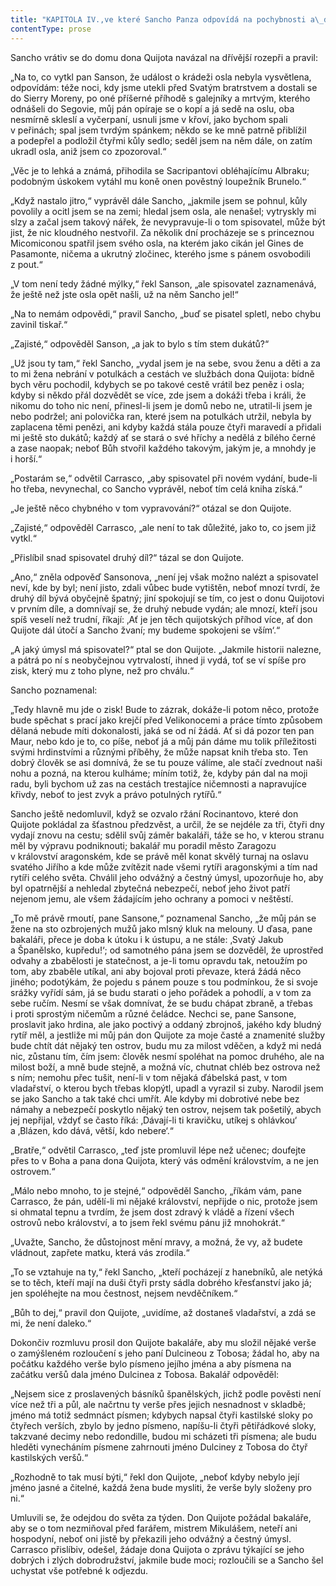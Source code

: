 ```yaml
---
title: "KAPITOLA IV.,ve které Sancho Panza odpovídá na pochybnosti a\_dotazy Sansona Carrasca a\_kde se vypráví o\_různých událostech zasluhujících, aby se o\_nich mluvilo a\_vědělo."
contentType: prose
---
```


  

Sancho vrátiv se do domu dona Quijota navázal na dřívější rozepři a pravil:

„Na to, co vytkl pan Sanson, že událost o krádeži osla nebyla vysvětlena, odpovídám: téže noci, kdy jsme utekli před Svatým bratrstvem a dostali se do Sierry Moreny, po oné příšerné příhodě s galejníky a mrtvým, kterého odnášeli do Segovie, můj pán opíraje se o kopí a já sedě na oslu, oba nesmírně skleslí a vyčerpaní, usnuli jsme v křoví, jako bychom spali v peřinách; spal jsem tvrdým spánkem; někdo se ke mně patrně přiblížil a podepřel a podložil čtyřmi kůly sedlo; seděl jsem na něm dále, on zatím ukradl osla, aniž jsem co zpozoroval.“

„Věc je to lehká a známá, přihodila se Sacripantovi obléhajícímu Albraku; podobným úskokem vytáhl mu koně onen pověstný loupežník Brunelo.“

„Když nastalo jitro,“ vyprávěl dále Sancho, „jakmile jsem se pohnul, kůly povolily a ocitl jsem se na zemi; hledal jsem osla, ale nenašel; vytryskly mi slzy a začal jsem takový nářek, že nevypravuje-li o tom spisovatel, může být jist, že nic kloudného nestvořil. Za několik dní procházeje se s princeznou Micomiconou spatřil jsem svého osla, na kterém jako cikán jel Gines de Pasamonte, ničema a ukrutný zločinec, kterého jsme s pánem osvobodili z pout.“

„V tom není tedy žádné mýlky,“ řekl Sanson, „ale spisovatel zaznamenává, že ještě než jste osla opět našli, už na něm Sancho jel!“

„Na to nemám odpovědi,“ pravil Sancho, „buď se pisatel spletl, nebo chybu zavinil tiskař.“

„Zajisté,“ odpověděl Sanson, „a jak to bylo s tím stem dukátů?“

„Už jsou ty tam,“ řekl Sancho, „vydal jsem je na sebe, svou ženu a děti a za to mi žena nebrání v potulkách a cestách ve službách dona Quijota: bídně bych věru pochodil, kdybych se po takové cestě vrátil bez peněz i osla; kdyby si někdo přál dozvědět se více, zde jsem a dokáži třeba i králi, že nikomu do toho nic není, přinesl-li jsem je domů nebo ne, utratil-li jsem je nebo podržel; ani polovička ran, které jsem na potulkách utržil, nebyla by zaplacena těmi penězi, ani kdyby každá stála pouze čtyři maravedí a přidali mi ještě sto dukátů; každý ať se stará o své hříchy a nedělá z bílého černé a zase naopak; neboť Bůh stvořil každého takovým, jakým je, a mnohdy je i horší.“

„Postarám se,“ odvětil Carrasco, „aby spisovatel při novém vydání, bude-li ho třeba, nevynechal, co Sancho vyprávěl, neboť tím celá kniha získá.“

„Je ještě něco chybného v tom vypravování?“ otázal se don Quijote.

„Zajisté,“ odpověděl Carrasco, „ale není to tak důležité, jako to, co jsem již vytkl.“

„Přislíbil snad spisovatel druhý díl?“ tázal se don Quijote.

„Ano,“ zněla odpověď Sansonova, „není jej však možno nalézt a spisovatel neví, kde by byl; není jisto, zdali vůbec bude vytištěn, neboť mnozí tvrdí, že druhý díl bývá obyčejně špatný; jiní spokojují se tím, co jest o donu Quijotovi v prvním díle, a domnívají se, že druhý nebude vydán; ale mnozí, kteří jsou spíš veselí než trudní, říkají: ‚Ať je jen těch quijotských příhod více, ať don Quijote dál útočí a Sancho žvaní; my budeme spokojeni se vším‘.“

„A jaký úmysl má spisovatel?“ ptal se don Quijote. „Jakmile historii nalezne, a pátrá po ní s neobyčejnou vytrvalostí, ihned ji vydá, toť se ví spíše pro zisk, který mu z toho plyne, než pro chválu.“

Sancho poznamenal:

„Tedy hlavně mu jde o zisk! Bude to zázrak, dokáže-li potom něco, protože bude spěchat s prací jako krejčí před Velikonocemi a práce tímto způsobem dělaná nebude míti dokonalosti, jaká se od ní žádá. Ať si dá pozor ten pan Maur, nebo kdo je to, co píše, neboť já a můj pán dáme mu tolik příležitosti svými hrdinstvími a různými příběhy, že může napsat knih třeba sto. Ten dobrý člověk se asi domnívá, že se tu pouze válíme, ale stačí zvednout naši nohu a pozná, na kterou kulháme; míním totiž, že, kdyby pán dal na moji radu, byli bychom už zas na cestách trestajíce ničemnosti a napravujíce křivdy, neboť to jest zvyk a právo potulných rytířů.“

Sancho ještě nedomluvil, když se ozvalo ržání Rocinantovo, které don Quijote pokládal za šťastnou předzvěst, a určil, že se nejdéle za tři, čtyři dny vydají znovu na cestu; sdělil svůj záměr bakaláři, táže se ho, v kterou stranu měl by výpravu podniknouti; bakalář mu poradil město Zaragozu v království aragonském, kde se právě měl konat skvělý turnaj na oslavu svatého Jiřího a kde může zvítězit nade všemi rytíři aragonskými a tím nad rytíři celého světa. Chválil jeho odvážný a čestný úmysl, upozorňuje ho, aby byl opatrnější a nehledal zbytečná nebezpečí, neboť jeho život patří nejenom jemu, ale všem žádajícím jeho ochrany a pomoci v neštěstí.

„To mě právě rmoutí, pane Sansone,“ poznamenal Sancho, „že můj pán se žene na sto ozbrojených mužů jako mlsný kluk na melouny. U ďasa, pane bakaláři, přece je doba k útoku i k ústupu, a ne stále: ‚Svatý Jakub a Španělsko, kupředu!‘; od samotného pána jsem se dozvěděl, že uprostřed odvahy a zbabělosti je statečnost, a je-li tomu opravdu tak, netoužím po tom, aby zbaběle utíkal, ani aby bojoval proti převaze, která žádá něco jiného; podotýkám, že pojedu s pánem pouze s tou podmínkou, že si svoje srážky vyřídí sám, já se budu starati o jeho pořádek a pohodlí, a v tom za sebe ručím. Nesmí se však domnívat, že se budu chápat zbraně, a třebas i proti sprostým ničemům a různé čeládce. Nechci se, pane Sansone, proslavit jako hrdina, ale jako poctivý a oddaný zbrojnoš, jakého kdy bludný rytíř měl, a jestliže mi můj pán don Quijote za moje časté a znamenité služby bude chtít dát nějaký ten ostrov, budu mu za milost vděčen, a když mi nedá nic, zůstanu tím, čím jsem: člověk nesmí spoléhat na pomoc druhého, ale na milost boží, a mně bude stejně, a možná víc, chutnat chléb bez ostrova než s ním; nemohu přec tušit, není-li v tom nějaká ďábelská past, v tom vladařství, o kterou bych třebas klopýtl, upadl a vyrazil si zuby. Narodil jsem se jako Sancho a tak také chci umřít. Ale kdyby mi dobrotivé nebe bez námahy a nebezpečí poskytlo nějaký ten ostrov, nejsem tak pošetilý, abych jej nepřijal, vždyť se často říká: ‚Dávají-li ti kravičku, utíkej s ohlávkou‘ a ‚Blázen, kdo dává, větší, kdo nebere‘.“

„Bratře,“ odvětil Carrasco, „teď jste promluvil lépe než učenec; doufejte přes to v Boha a pana dona Quijota, který vás odmění královstvím, a ne jen ostrovem.“

„Málo nebo mnoho, to je stejné,“ odpověděl Sancho, „říkám vám, pane Carrasco, že pán, udělí-li mi nějaké království, nepřijde o nic, protože jsem si ohmatal tepnu a tvrdím, že jsem dost zdravý k vládě a řízení všech ostrovů nebo království, a to jsem řekl svému pánu již mnohokrát.“

„Uvažte, Sancho, že důstojnost mění mravy, a možná, že vy, až budete vládnout, zapřete matku, která vás zrodila.“

„To se vztahuje na ty,“ řekl Sancho, „kteří pocházejí z hanebníků, ale netýká se to těch, kteří mají na duši čtyři prsty sádla dobrého křesťanství jako já; jen spoléhejte na mou čestnost, nejsem nevděčníkem.“

„Bůh to dej,“ pravil don Quijote, „uvidíme, až dostaneš vladařství, a zdá se mi, že není daleko.“

Dokončiv rozmluvu prosil don Quijote bakaláře, aby mu složil nějaké verše o zamýšleném rozloučení s jeho paní Dulcineou z Tobosa; žádal ho, aby na počátku každého verše bylo písmeno jejího jména a aby písmena na začátku veršů dala jméno Dulcinea z Tobosa. Bakalář odpověděl:

„Nejsem sice z proslavených básníků španělských, jichž podle pověsti není více než tři a půl, ale načrtnu ty verše přes jejich nesnadnost v skladbě; jméno má totiž sedmnáct písmen; kdybych napsal čtyři kastilské sloky po čtyřech verších, zbylo by jedno písmeno, napíšu-li čtyři pětiřádkové sloky, takzvané decimy nebo redondille, budou mi scházeti tři písmena; ale budu hleděti vynecháním písmene zahrnouti jméno Dulciney z Tobosa do čtyř kastilských veršů.“

„Rozhodně to tak musí býti,“ řekl don Quijote, „neboť kdyby nebylo její jméno jasné a čitelné, každá žena bude mysliti, že verše byly složeny pro ni.“

Umluvili se, že odejdou do světa za týden. Don Quijote požádal bakaláře, aby se o tom nezmiňoval před farářem, mistrem Mikulášem, neteří ani hospodyní, neboť oni jistě by překazili jeho odvážný a čestný úmysl. Carrasco přislíbiv, odešel, žádaje dona Quijota o zprávu týkající se jeho dobrých i zlých dobrodružství, jakmile bude moci; rozloučili se a Sancho šel uchystat vše potřebné k odjezdu.

